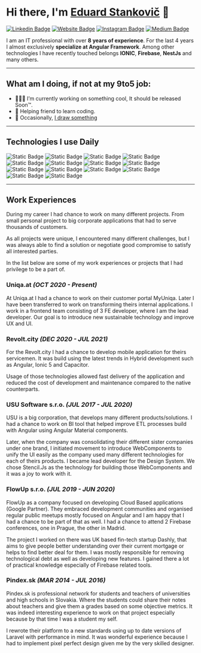 # Hi there, I'm <a href="https://estankovic.com" target="_blank">Eduard Stankovič</a> 👋

[![Linkedin Badge](https://img.shields.io/badge/-LinkedIn-0e76a8?style=flat-square&logo=Linkedin&logoColor=white)](https://www.linkedin.com/in/eduard-stankovi%C4%8D-9449649b/)
[![Website Badge](https://img.shields.io/badge/Website-3b5998?style=flat-square&logo=google-chrome&logoColor=white)](https://estankovic.com)
[![Instagram Badge](https://img.shields.io/badge/-Instagram-e4405f?style=flat-square&logo=Instagram&logoColor=white)](https://www.instagram.com/eduard.stankovic)
[![Medium Badge](https://img.shields.io/badge/medium-%2312100E.svg?&style=for-square&logo=medium&logoColor=white)](https://medium.com/@eduardstankovic)

I am an IT professional with over **8 years of experience**. For the last 4 years I almost exclusively **specialize at Angular Framework**. Among other technologies I have recently touched belongs **IONIC**, **Firebase**, **NestJs** and many others.

<hr>

## What am I doing, if not at my 9to5 job:

- 👨🏻‍💻 I’m currently working on something cool, It should be released Soon™.
- 💬 Helping friend to learn coding.
- 📝 Occasionally, [I draw something](https://www.instagram.com/eduard.stankovic/)

<hr>

## Technologies I use Daily

![Static Badge](https://img.shields.io/badge/NodeJs-339933?logo=nodedotjs&logoColor=white)
![Static Badge](https://img.shields.io/badge/React-09D3AC?logo=react&logoColor=white)
![Static Badge](https://img.shields.io/badge/TypeScript-3178C6?logo=typescript&logoColor=white)
![Static Badge](https://img.shields.io/badge/GCP-4285F4?logo=googlecloud&logoColor=white)
![Static Badge](https://img.shields.io/badge/Ionic-3880FF?logo=ionic&logoColor=white)
![Static Badge](https://img.shields.io/badge/Stencil.Js-5530ff)
![Static Badge](https://img.shields.io/badge/Redux-764abc?logo=redux)
![Static Badge](https://img.shields.io/badge/PWA-5A0FC8?logo=pwa&logoColor=white)
![Static Badge](https://img.shields.io/badge/RxJs-B7178C?logo=reactivex)
![Static Badge](https://img.shields.io/badge/Sass-CC6699?logo=sass&logoColor=white)
![Static Badge](https://img.shields.io/badge/NestJs-E0234E?logo=nestjs&logoColor=white)
![Static Badge](https://img.shields.io/badge/Angular-DD0031?logo=angular&logoColor=white)
![Static Badge](https://img.shields.io/badge/NPM-CB3837?logo=npm&logoColor=white)
![Static Badge](https://img.shields.io/badge/Git-F05032?logo=git&logoColor=white)

<hr>

## Work Experiences

During my career I had chance to work on many different projects. From small personal project to big corporate applications that had to serve thousands of customers.

As all projects were unique, I encountered many different challenges, but I was always able to find a solution or negotiate good compromise to satisfy all interested parties.

In the list below are some of my work experiences or projects that I had privilege to be a part of.


### Uniqa.at ***(OCT 2020 - Present)***

At Uniqa.at I had a chance to work on their customer portal MyUniqa. Later I have been transferred to work on transforming theirs internal applications. I work in a frontend team consisting of 3 FE developer, where I am the lead developer. Our goal is to introduce new sustainable technology and improve UX and UI.


### Revolt.city ***(DEC 2020 - JUL 2021)***
For the Revolt.city I had a chance to develop mobile application for theirs servicemen. It was build using the latest trends in Hybrid development such as Angular, Ionic 5 and Capacitor.

Usage of those technologies allowed fast delivery of the application and reduced the cost of development and maintenance compared to the native counterparts.

### USU Software s.r.o. ***(JUL 2017 - JUL 2020)***
USU is a big corporation, that develops many different products/solutions. I had a chance to work on BI tool that helped improve ETL processes build with Angular using Angular Material components.

Later, when the company was consolidating their different sister companies under one brand, I initiated movement to introduce WebComponents to unify the UI easily as the company used many different technologies for each of theirs products. I became lead developer for the Design System. We chose Stencil.Js as the technology for building those WebComponents and it was a joy to work with it.

### FlowUp s.r.o. ***(JUL 2019 - JUN 2020)***
FlowUp as a company focused on developing Cloud Based applications (Google Partner). They embraced development communities and organised regular public meetups mostly focused on Angular and I am happy that I had a chance to be part of that as well. I had a chance to attend 2 Firebase conferences, one in Prague, the other in Madrid.

The project I worked on there was UK based fin-tech startup Dashly, that aims to give people better understanding over their current mortgage or helps to find better deal for them. I was mostly responsible for removing technological debt as well as developing new features. I gained there a lot of practical knowledge especially of Firebase related tools.

### Pindex.sk ***(MAR 2014 - JUL 2016)***
Pindex.sk is professional network for students and teachers of universities and high schools in Slovakia. Where the students could share their notes about teachers and give them a grades based on some objective metrics. It was indeed interesting experience to work on that project especially because by that time I was a student my self.

I rewrote their platform to a new standards using up to date versions of Laravel with performance in mind. It was wonderful experience because I had to implement pixel perfect design given me by the very skilled designer.








